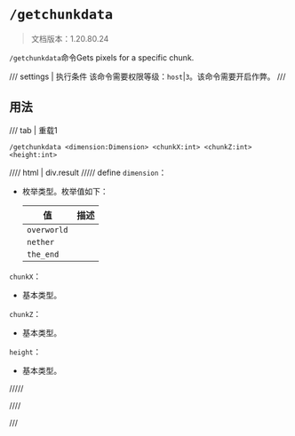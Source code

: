 # `/getchunkdata`

> 文档版本：1.20.80.24

`/getchunkdata`命令Gets pixels for a specific chunk.

/// settings | 执行条件
该命令需要权限等级：`host`|`3`。该命令需要开启作弊。
///

## 用法

/// tab | 重载1
```mcfunction
/getchunkdata <dimension:Dimension> <chunkX:int> <chunkZ:int> <height:int>
```

//// html | div.result
///// define
`dimension`：<!-- md:samp Dimension -->

- 枚举类型。枚举值如下：

  |值|描述|
  |---|---|
  |`overworld`||
  |`nether`||
  |`the_end`||


`chunkX`：<!-- md:samp int -->

- 基本类型。

`chunkZ`：<!-- md:samp int -->

- 基本类型。

`height`：<!-- md:samp int -->

- 基本类型。


/////

////

///
